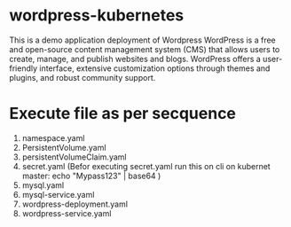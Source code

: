 # wordpress-kubernetes
This is a demo application deployment of Wordpress 
WordPress is a free and open-source content management system (CMS) that allows users to create, manage, and publish websites and blogs. WordPress offers a user-friendly interface, extensive customization options through themes and plugins, and robust community support. </br>

# Execute file as per secquence
1. namespace.yaml
2. PersistentVolume.yaml
3. persistentVolumeClaim.yaml
4. secret.yaml (Befor executing secret.yaml run this on cli on kubernet master:  echo "Mypass123" | base64 )
5. mysql.yaml
6. mysql-service.yaml
7. wordpress-deployment.yaml
8. wordpress-service.yaml
